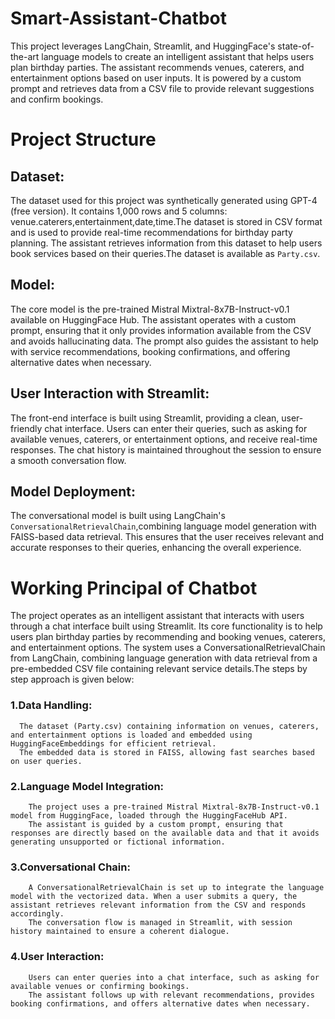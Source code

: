 # Smart-Assistant-Chatbot

This project leverages LangChain, Streamlit, and HuggingFace's state-of-the-art language models to create an intelligent assistant that helps users plan birthday parties. The assistant recommends venues, caterers, and entertainment options based on user inputs. It is powered by a custom prompt and retrieves data from a CSV file to provide relevant suggestions and confirm bookings.

# Project Structure

## Dataset:
The dataset used for this project was synthetically generated using GPT-4 (free version). It contains 1,000 rows and 5 columns:
venue.caterers,entertainment,date,time.The dataset is stored in CSV format and is used to provide real-time recommendations for birthday party planning. The assistant retrieves information from this dataset to help users book services based on their queries.The dataset is available as `Party.csv`.

## Model:
The core model is the pre-trained Mistral Mixtral-8x7B-Instruct-v0.1 available on HuggingFace Hub. The assistant operates with a custom prompt, ensuring that it only provides information available from the CSV and avoids hallucinating data. The prompt also guides the assistant to help with service recommendations, booking confirmations, and offering alternative dates when necessary.

## User Interaction with Streamlit:
The front-end interface is built using Streamlit, providing a clean, user-friendly chat interface. Users can enter their queries, such as asking for available venues, caterers, or entertainment options, and receive real-time responses. The chat history is maintained throughout the session to ensure a smooth conversation flow.

## Model Deployment: 
The conversational model is built using LangChain's `ConversationalRetrievalChain`,combining language model generation with FAISS-based data retrieval. This ensures that the user receives relevant and accurate responses to their queries, enhancing the overall experience.


# Working Principal of Chatbot

The project operates as an intelligent assistant that interacts with users through a chat interface built using Streamlit. Its core functionality is to help users plan birthday parties by recommending and booking venues, caterers, and entertainment options. The system uses a ConversationalRetrievalChain from LangChain, combining language generation with data retrieval from a pre-embedded CSV file containing relevant service details.The steps by step approach is given below: 
 ### 1.Data Handling:
      The dataset (Party.csv) containing information on venues, caterers, and entertainment options is loaded and embedded using HuggingFaceEmbeddings for efficient retrieval.
      The embedded data is stored in FAISS, allowing fast searches based on user queries.

 ### 2.Language Model Integration:
        The project uses a pre-trained Mistral Mixtral-8x7B-Instruct-v0.1 model from HuggingFace, loaded through the HuggingFaceHub API.
        The assistant is guided by a custom prompt, ensuring that responses are directly based on the available data and that it avoids generating unsupported or fictional information.

 ### 3.Conversational Chain:
        A ConversationalRetrievalChain is set up to integrate the language model with the vectorized data. When a user submits a query, the assistant retrieves relevant information from the CSV and responds accordingly.
        The conversation flow is managed in Streamlit, with session history maintained to ensure a coherent dialogue.

 ### 4.User Interaction:
        Users can enter queries into a chat interface, such as asking for available venues or confirming bookings.
        The assistant follows up with relevant recommendations, provides booking confirmations, and offers alternative dates when necessary.
